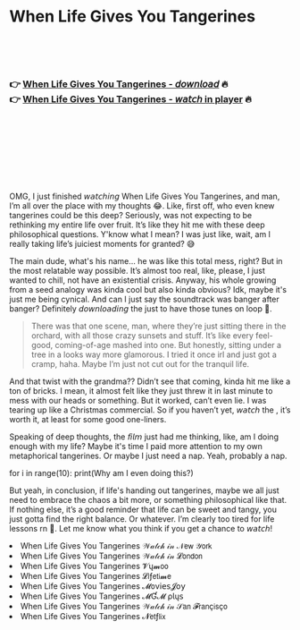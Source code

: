 <h1>When Life Gives You Tangerines</h1>

<br><br><br>

<h3>👉 <a href="https://Toms-canditedma1984.github.io/vtebhxwfgo/">When Life Gives You Tangerines - 𝘥𝘰𝘸𝘯𝘭𝘰𝘢𝘥</a> 🔥<br>
👉 <a href="https://Toms-canditedma1984.github.io/vtebhxwfgo/">When Life Gives You Tangerines - 𝘸𝘢𝘵𝘤𝘩 in player</a> 🔥
</h3>



<br><br><br><br><br><br><br>


OMG, I just finished 𝘸𝘢𝘵𝘤𝘩𝘪𝘯𝘨 When Life Gives You Tangerines, and man, I’m all over the place with my thoughts 😂. Like, first off, who even knew tangerines could be this deep? Seriously, was not expecting to be rethinking my entire life over fruit. It’s like they hit me with these deep philosophical questions. Y'know what I mean? I was just like, wait, am I really taking life’s juiciest moments for granted? 😅

The main dude, what's his name... he was like this total mess, right? But in the most relatable way possible. It’s almost too real, like, please, I just wanted to chill, not have an existential crisis. Anyway, his whole growing from a seed analogy was kinda cool but also kinda obvious? Idk, maybe it's just me being cynical. And can I just say the soundtrack was banger after banger? Definitely 𝘥𝘰𝘸𝘯𝘭𝘰𝘢𝘥𝘪𝘯𝘨 the   just to have those tunes on loop 🎵.

> There was that one scene, man, where they’re just sitting there in the orchard, with all those crazy sunsets and stuff. It’s like every feel-good, coming-of-age   mashed into one. But honestly, sitting under a tree in a   looks way more glamorous. I tried it once irl and just got a cramp, haha. Maybe I’m just not cut out for the tranquil life. 

And that twist with the grandma?? Didn’t see that coming, kinda hit me like a ton of bricks. I mean, it almost felt like they just threw it in last minute to mess with our heads or something. But it worked, can’t even lie. I was tearing up like a Christmas commercial. So if you haven’t yet, 𝘸𝘢𝘵𝘤𝘩 the  , it’s worth it, at least for some good one-liners. 

Speaking of deep thoughts, the 𝘧𝘪𝘭𝘮 just had me thinking, like, am I doing enough with my life? Maybe it's time I paid more attention to my own metaphorical tangerines. Or maybe I just need a nap. Yeah, probably a nap. 

for i in range(10): print(Why am I even doing this?)

But yeah, in conclusion, if life's handing out tangerines, maybe we all just need to embrace the chaos a bit more, or something philosophical like that. If nothing else, it’s a good reminder that life can be sweet and tangy, you just gotta find the right balance. Or whatever. I’m clearly too tired for life lessons rn 🍊. Let me know what you think if you get a chance to 𝘸𝘢𝘵𝘤𝘩!

<li>When Life Gives You Tangerines 𝒲𝒶𝓉𝒸𝒽 𝒾𝓃 𝒩𝖾𝗐 𝒴𝗈𝗋𝗄</li>
<li>When Life Gives You Tangerines 𝒲𝒶𝓉𝒸𝒽 𝒾𝓃 𝓛𝗈𝗇𝖽𝗈𝗇</li>
<li>When Life Gives You Tangerines 𝓥ų𝓶𝗈𝗈</li>
<li>When Life Gives You Tangerines 𝓛𝗂ƒ𝖾𝗍𝗂𝓶𝖾</li>
<li>When Life Gives You Tangerines 𝓜𝗈ν𝗂𝖾𝗌𝓙𝗈𝗒</li>
<li>When Life Gives You Tangerines 𝓜Ɠ𝓜 ρ𝗅ų𝗌</li>
<li>When Life Gives You Tangerines 𝒲𝒶𝓉𝒸𝒽 𝒾𝓃 𝒮𝖺𝗇 𝓕𝗋𝖺𝗇ç𝗂𝗌ç𝗈</li>
<li>When Life Gives You Tangerines 𝓝𝖾𝗍ƒ𝗅𝗂𝗑</li>
